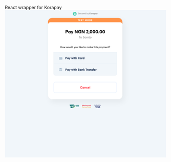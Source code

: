 React wrapper for Korapay
![Demo](https://github.com/SomtoUgeh/react-korapay/raw/master/media/demo.png)
